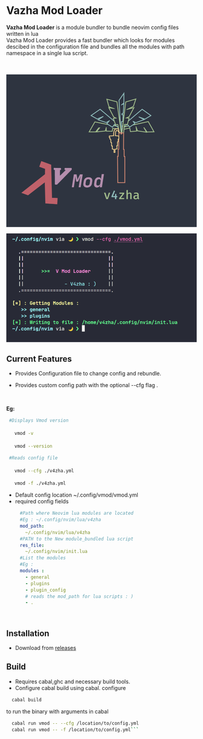 # Vazha Mod Loader

**Vazha Mod Loader** 
is a module bundler to bundle neovim config files written in lua<br>
Vazha Mod Loader provides a fast bundler which looks for modules descibed in the configuration file and bundles all the modules with path namespace in a single lua script.

<br><br>
![v4zha](assets/v_mod.png)

![vmod](assets/v_mod1.png)


## Current Features
  
- Provides Configuration file to change config and rebundle.<br>

- Provides custom config path with the optional --cfg flag .

<br>

**Eg:**

 ```bash
  #Displays Vmod version

    vmod -v

    vmod --version
 ```

 ```bash
  #Reads config file

    vmod --cfg ./v4zha.yml
    
    vmod -f ./v4zha.yml
 ```

- Default config location ~/.config/vmod/vmod.yml
- required config fields 

```yml
     #Path where Neovim lua modules are located
     #Eg : ~/.config/nvim/lua/v4zha
     mod_path: 
       ~/.config/nvim/lua/v4zha
     #PATH to the New module_bundled lua script 
     res_file: 
       ~/.config/nvim/init.lua
     #List the modules
     #Eg : 
     modules : 
       - general
       - plugins
       - plugin_config
       # reads the mod_path for lua scripts : )
       - .
```
<br>

## Installation
- Download from [releases](https://github.com/v4zha/vmod-loader/releases)<br>

## Build   
- Requires cabal,ghc and necessary build tools.
- Configure cabal build using cabal. configure 

```bash
  cabal build
```
to run the binary with arguments in cabal

```bash
  cabal run vmod -- --cfg /location/to/config.yml
  cabal run vmod -- -f /location/to/config.yml```